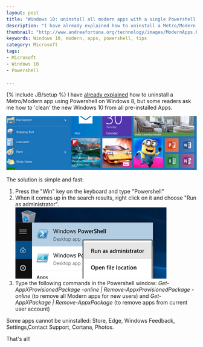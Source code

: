 ```yaml
---
layout: post
title: "Windows 10: uninstall all modern apps with a single Powershell command"
description: "I have already explained how to uninstall a Metro/Modern app using Powershell on Windows 8, but some readers ask me how to 'clean' the new Windows 10 from all pre-installed Apps."
thumbnail: "http://www.andreafortuna.org/technology/images/ModernApps.PNG"
keywords: Windows 10, modern, apps, powershell, tips
category: Microsoft
tags: 
- Microsoft
- Windows 10
- Powershell

---
```

{% include JB/setup %}
I have [already explained](http://www.andreafortuna.org/windows/2014/11/17/windows-8-1-uninstall-metro-apps-with-powershell/) how to uninstall a Metro/Modern app using Powershell on Windows 8, but some readers ask me how to 'clean' the new Windows 10 from all pre-installed Apps.

![Apps](/technology/images/ModernApps.PNG)
<!-- more -->


The solution is simple and fast:

1. Press the "Win" key on the keyboard and type "Powershell"
2. When it comes up in the search results, right click on it and choose "Run as administrator".
![](/technology/images/powershell.png)
3. Type the following commands in the Powershell window:
*Get-AppXProvisionedPackage -online | Remove-AppxProvisionedPackage -online* (to remove all Modern apps for new users)
and
*Get-AppXPackage | Remove-AppxPackage* (to remove apps from current user account)

Some apps cannot be uninstalled: Store, Edge, Windows Feedback, Settings,Contact Support, Cortana, Photos.

That's all! 